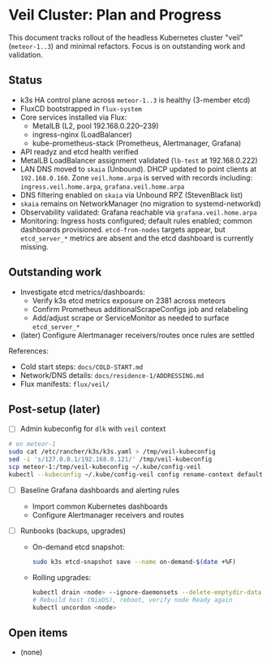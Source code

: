 # Veil Cluster: Plan and Progress

This document tracks rollout of the headless Kubernetes cluster "veil"
(`meteor-1..3`) and minimal refactors. Focus is on outstanding work and
validation.

## Status

- k3s HA control plane across `meteor-1..3` is healthy (3-member etcd)
- FluxCD bootstrapped in `flux-system`
- Core services installed via Flux:
  - MetalLB (L2, pool 192.168.0.220–239)
  - ingress-nginx (LoadBalancer)
  - kube-prometheus-stack (Prometheus, Alertmanager, Grafana)
- API readyz and etcd health verified
- MetalLB LoadBalancer assignment validated (`lb-test` at 192.168.0.222)
- LAN DNS moved to `skaia` (Unbound). DHCP updated to point clients at
  `192.168.0.160`. Zone `veil.home.arpa` is served with records including:
  `ingress.veil.home.arpa`, `grafana.veil.home.arpa`
- DNS filtering enabled on `skaia` via Unbound RPZ (StevenBlack list)
- `skaia` remains on NetworkManager (no migration to systemd-networkd)
- Observability validated: Grafana reachable via `grafana.veil.home.arpa`
- Monitoring: Ingress hosts configured; default rules enabled; common dashboards
  provisioned. `etcd-from-nodes` targets appear, but `etcd_server_*` metrics are
  absent and the etcd dashboard is currently missing.

## Outstanding work

- Investigate etcd metrics/dashboards:
  - Verify k3s etcd metrics exposure on 2381 across meteors
  - Confirm Prometheus additionalScrapeConfigs job and relabeling
  - Add/adjust scrape or ServiceMonitor as needed to surface `etcd_server_*`
- (later) Configure Alertmanager receivers/routes once rules are settled

References:

- Cold start steps: `docs/COLD-START.md`
- Network/DNS details: `docs/residence-1/ADDRESSING.md`
- Flux manifests: `flux/veil/`

## Post-setup (later)

- [ ] Admin kubeconfig for `dlk` with `veil` context

```bash
# on meteor-1
sudo cat /etc/rancher/k3s/k3s.yaml > /tmp/veil-kubeconfig
sed -i 's/127.0.0.1/192.168.0.121/' /tmp/veil-kubeconfig
scp meteor-1:/tmp/veil-kubeconfig ~/.kube/config-veil
kubectl --kubeconfig ~/.kube/config-veil config rename-context default veil
```

- [ ] Baseline Grafana dashboards and alerting rules
  - Import common Kubernetes dashboards
  - Configure Alertmanager receivers and routes

- [ ] Runbooks (backups, upgrades)
  - On-demand etcd snapshot:

    ```bash
    sudo k3s etcd-snapshot save --name on-demand-$(date +%F)
    ```

  - Rolling upgrades:

    ```bash
    kubectl drain <node> --ignore-daemonsets --delete-emptydir-data
    # Rebuild host (NixOS), reboot, verify node Ready again
    kubectl uncordon <node>
    ```

## Open items

- (none)
